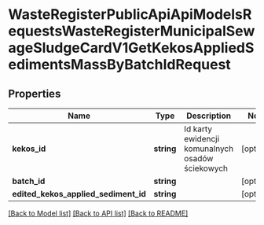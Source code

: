 # WasteRegisterPublicApiApiModelsRequestsWasteRegisterMunicipalSewageSludgeCardV1GetKekosAppliedSedimentsMassByBatchIdRequest

## Properties
Name | Type | Description | Notes
------------ | ------------- | ------------- | -------------
**kekos_id** | **string** | Id karty ewidencji komunalnych osadów ściekowych | [optional] 
**batch_id** | **string** |  | [optional] 
**edited_kekos_applied_sediment_id** | **string** |  | [optional] 

[[Back to Model list]](../README.md#documentation-for-models) [[Back to API list]](../README.md#documentation-for-api-endpoints) [[Back to README]](../README.md)


